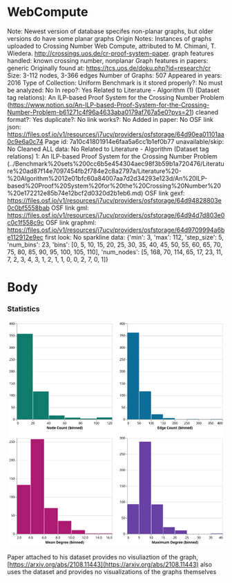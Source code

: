 # WebCompute

Note: Newest version of database specifes non-planar graphs, but older versions do have some planar graphs
Origin Notes: Instances of graphs uploaded to Crossing Number Web Compute, attributed to  M. Chimani, T. Wiedera. http://crossings.uos.de/cr-proof-system-paper.
graph features handled: known crossing number, nonplanar
Graph features in papers: generic
Originally found at: https://tcs.uos.de/doku.php?id=research/cr
Size: 3-112 nodes, 3-366 edges
Number of Graphs: 507
Appeared in years: 2016
Type of Collection: Uniform Benchmark
is it stored properly?: No
must be analyzed: No
In repo?: Yes
Related to Literature - Algorithm (1) (Dataset tag relations): An ILP-based Proof System for the Crossing
Number Problem (https://www.notion.so/An-ILP-based-Proof-System-for-the-Crossing-Number-Problem-b61271c4f96a4633aba0179af767a5e0?pvs=21)
cleaned format?: Yes
duplicate?: No
link works?: No
Added in paper: No
OSF link json:  https://files.osf.io/v1/resources/j7ucv/providers/osfstorage/64d90ea01101aa0c9e6a0c74
Page id: 7a10c41801914e6faa5a6cc1b1ef0b77
unavailable/skip: No
Cleaned ALL data: No
Related to Literature - Algorithm (Dataset tag relations) 1: An ILP-based Proof System for the Crossing
Number Problem (../Benchmark%20sets%200cc6b5e454304aec98f3b59b1a720476/Literature%20ad87f14e7097454fb2f784e2c8a2797a/Literature%20-%20Algorithm%2012e01bfc60a84007aa7d2d34293e123d/An%20ILP-based%20Proof%20System%20for%20the%20Crossing%20Number%20%20e172212e85b74e12bcf2d0320d2b1eb6.md)
OSF link gexf: https://files.osf.io/v1/resources/j7ucv/providers/osfstorage/64d94828803e0c0bf5558bab
OSF link gml: https://files.osf.io/v1/resources/j7ucv/providers/osfstorage/64d94d7d803e0c0c1f558c9c
OSF link graphml: https://files.osf.io/v1/resources/j7ucv/providers/osfstorage/64d9709994a6be112912e9ec
first look: No
sparkline data: {'min': 3, 'max': 112, 'step_size': 5, 'num_bins': 23, 'bins': [0, 5, 10, 15, 20, 25, 30, 35, 40, 45, 50, 55, 60, 65, 70, 75, 80, 85, 90, 95, 100, 105, 110], 'num_nodes': [5, 168, 70, 114, 65, 17, 23, 11, 7, 2, 3, 4, 3, 1, 2, 1, 1, 0, 0, 2, 7, 0, 1]}

# Body

### Statistics

![four_in_one.svg](WebCompute%207a10c41801914e6faa5a6cc1b1ef0b77/four_in_one.svg)

Paper attached to his dataset provides no visuliaztion of the graph, [https://arxiv.org/abs/2108.11443](https://arxiv.org/abs/2108.11443) also uses the dataset and provides no visualizations of the graphs themselves